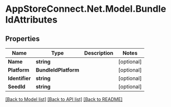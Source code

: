 # AppStoreConnect.Net.Model.BundleIdAttributes

## Properties

Name | Type | Description | Notes
------------ | ------------- | ------------- | -------------
**Name** | **string** |  | [optional] 
**Platform** | **BundleIdPlatform** |  | [optional] 
**Identifier** | **string** |  | [optional] 
**SeedId** | **string** |  | [optional] 

[[Back to Model list]](../README.md#documentation-for-models) [[Back to API list]](../README.md#documentation-for-api-endpoints) [[Back to README]](../README.md)

